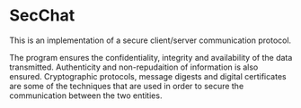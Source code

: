 # SecChat

This is an implementation of a secure client/server communication protocol. 

The program ensures the confidentiality, integrity and availability of the data transmitted. Authenticity and non-repudaition of information is also ensured.
Cryptographic protocols, message digests and digital certificates are some of the techniques that are used in order to secure the communication between the two entities.     
